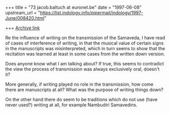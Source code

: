 +++
title = "73 jacob.baltuch at euronet.be"
date = "1997-06-08"
upstream_url = "https://list.indology.info/pipermail/indology/1997-June/008420.html"

+++
[Archive link](https://list.indology.info/pipermail/indology/1997-June/008420.html)

Re the influence of writing on the transmission
of the Samaveda, I have read of cases of interference
of writing, in that the musical value of certain
signs in the manuscripts was misinterpreted, which in
turn seems to show that the recitation was learned at
least in some cases from the written down version.

Does anyone know what I am talking about? If true, this
seems to contradict the view the process of transmission
was always exclusively oral, doesn't it?

More generally, if writing played no role in the
transmission, how come there are manuscripts at all?
What was the purpose of writing things down?

On the other hand there do seem to be traditions which
do not use (have never used?) writing at all, for example
Nambudiri Samavedins.








